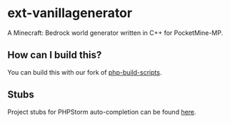 # ext-vanillagenerator
A Minecraft: Bedrock world generator written in C++ for PocketMine-MP.

## How can I build this?
You can build this with our fork of [php-build-scripts](https://github.com/NetherGamesMC/php-build-scripts).

## Stubs
Project stubs for PHPStorm auto-completion can be found [here](https://github.com/NetherGamesMC/ext-vanillagenerator/blob/master/stubs.php).
